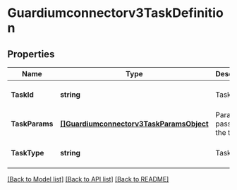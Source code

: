# Guardiumconnectorv3TaskDefinition

## Properties
Name | Type | Description | Notes
------------ | ------------- | ------------- | -------------
**TaskId** | **string** | Task id. | [optional] [default to null]
**TaskParams** | [**[]Guardiumconnectorv3TaskParamsObject**](guardiumconnectorv3TaskParamsObject.md) | Parameters passed top the task. | [optional] [default to null]
**TaskType** | **string** | Task type. | [optional] [default to null]

[[Back to Model list]](../README.md#documentation-for-models) [[Back to API list]](../README.md#documentation-for-api-endpoints) [[Back to README]](../README.md)

